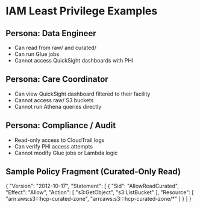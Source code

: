 # IAM Least Privilege Examples

## Persona: Data Engineer
- Can read from raw/ and curated/
- Can run Glue jobs
- Cannot access QuickSight dashboards with PHI

## Persona: Care Coordinator
- Can view QuickSight dashboard filtered to their facility
- Cannot access raw/ S3 buckets
- Cannot run Athena queries directly

## Persona: Compliance / Audit
- Read-only access to CloudTrail logs
- Can verify PHI access attempts
- Cannot modify Glue jobs or Lambda logic

## Sample Policy Fragment (Curated-Only Read)
{
  "Version": "2012-10-17",
  "Statement": [
    {
      "Sid": "AllowReadCurated",
      "Effect": "Allow",
      "Action": [
        "s3:GetObject",
        "s3:ListBucket"
      ],
      "Resource": [
        "arn:aws:s3:::hcp-curated-zone",
        "arn:aws:s3:::hcp-curated-zone/*"
      ]
    }
  ]
}